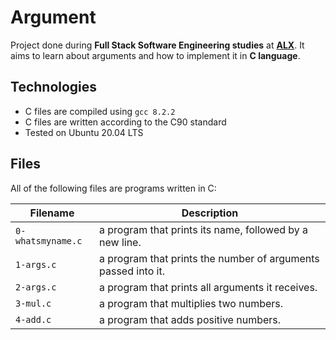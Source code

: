 # Argument
Project done during **Full Stack Software Engineering studies** at **[ALX](https://www.alxafrica.com/)**. It aims to learn about arguments and how to implement it in **C language**.

## Technologies
* C files are compiled using `gcc 8.2.2`
* C files are written according to the C90 standard
* Tested on Ubuntu 20.04 LTS

## Files

All of the following files are programs written in C:

| Filename | Description |
| -------- | ----------- |
|`0-whatsmyname.c` | a program that prints its name, followed by a new line.|
| `1-args.c` | a program that prints the number of arguments passed into it. |
| `2-args.c` | a program that prints all arguments it receives. |
| `3-mul.c` | a program that multiplies two numbers.|
| `4-add.c` | a program that adds positive numbers. |



